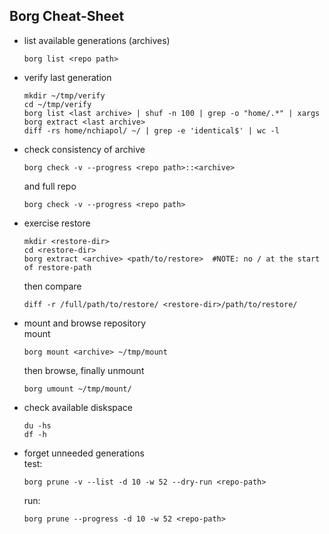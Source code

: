 Borg Cheat-Sheet
----------------
  - list available generations (archives)
      ```
      borg list <repo path>
      ```

  - verify last generation
      ```
      mkdir ~/tmp/verify
      cd ~/tmp/verify
      borg list <last archive> | shuf -n 100 | grep -o "home/.*" | xargs borg extract <last archive>
      diff -rs home/nchiapol/ ~/ | grep -e 'identical$' | wc -l
      ```

  - check consistency of archive
      ```
      borg check -v --progress <repo path>::<archive>
      ```
    and full repo
      ```
      borg check -v --progress <repo path>
      ```

  - exercise restore
      ```
      mkdir <restore-dir>
      cd <restore-dir>
      borg extract <archive> <path/to/restore>  #NOTE: no / at the start of restore-path
      ```
    then compare
      ```
      diff -r /full/path/to/restore/ <restore-dir>/path/to/restore/
      ```

  - mount and browse repository  
    mount
      ```
      borg mount <archive> ~/tmp/mount
      ```
    then browse, finally unmount
      ```
      borg umount ~/tmp/mount/
      ```

  - check available diskspace
      ```
      du -hs
      df -h
      ```

  - forget unneeded generations  
    test:
      ```
      borg prune -v --list -d 10 -w 52 --dry-run <repo-path>
      ```
    run:
      ```
      borg prune --progress -d 10 -w 52 <repo-path>
      ```
